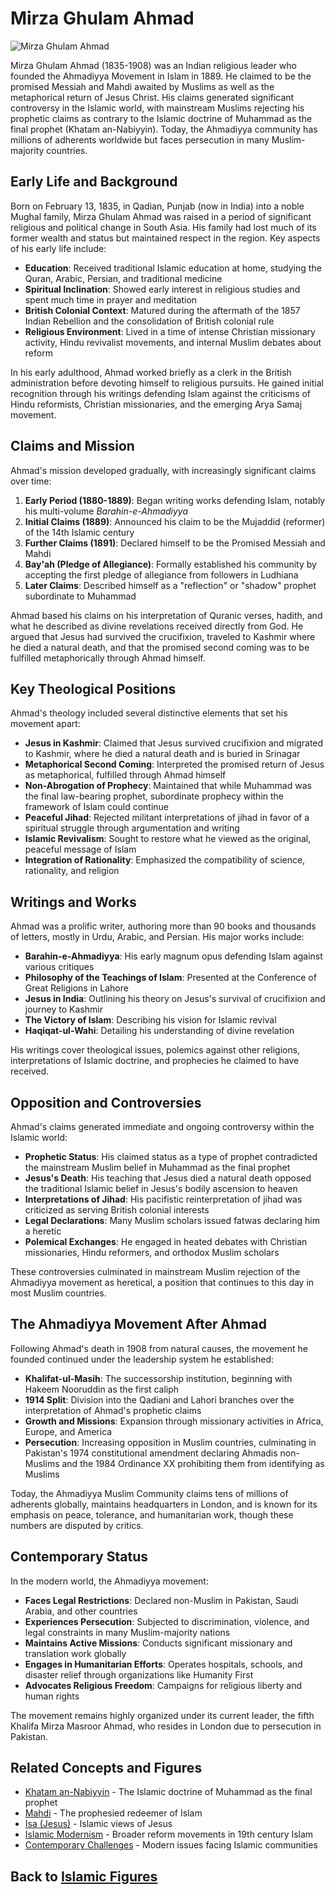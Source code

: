 # Mirza Ghulam Ahmad

![Mirza Ghulam Ahmad](../../images/mirza_ghulam_ahmad.jpg)

Mirza Ghulam Ahmad (1835-1908) was an Indian religious leader who founded the Ahmadiyya Movement in Islam in 1889. He claimed to be the promised Messiah and Mahdi awaited by Muslims as well as the metaphorical return of Jesus Christ. His claims generated significant controversy in the Islamic world, with mainstream Muslims rejecting his prophetic claims as contrary to the Islamic doctrine of Muhammad as the final prophet (Khatam an-Nabiyyin). Today, the Ahmadiyya community has millions of adherents worldwide but faces persecution in many Muslim-majority countries.

## Early Life and Background

Born on February 13, 1835, in Qadian, Punjab (now in India) into a noble Mughal family, Mirza Ghulam Ahmad was raised in a period of significant religious and political change in South Asia. His family had lost much of its former wealth and status but maintained respect in the region. Key aspects of his early life include:

- **Education**: Received traditional Islamic education at home, studying the Quran, Arabic, Persian, and traditional medicine
- **Spiritual Inclination**: Showed early interest in religious studies and spent much time in prayer and meditation
- **British Colonial Context**: Matured during the aftermath of the 1857 Indian Rebellion and the consolidation of British colonial rule
- **Religious Environment**: Lived in a time of intense Christian missionary activity, Hindu revivalist movements, and internal Muslim debates about reform

In his early adulthood, Ahmad worked briefly as a clerk in the British administration before devoting himself to religious pursuits. He gained initial recognition through his writings defending Islam against the criticisms of Hindu reformists, Christian missionaries, and the emerging Arya Samaj movement.

## Claims and Mission

Ahmad's mission developed gradually, with increasingly significant claims over time:

1. **Early Period (1880-1889)**: Began writing works defending Islam, notably his multi-volume *Barahin-e-Ahmadiyya*
2. **Initial Claims (1889)**: Announced his claim to be the Mujaddid (reformer) of the 14th Islamic century
3. **Further Claims (1891)**: Declared himself to be the Promised Messiah and Mahdi
4. **Bay'ah (Pledge of Allegiance)**: Formally established his community by accepting the first pledge of allegiance from followers in Ludhiana
5. **Later Claims**: Described himself as a "reflection" or "shadow" prophet subordinate to Muhammad

Ahmad based his claims on his interpretation of Quranic verses, hadith, and what he described as divine revelations received directly from God. He argued that Jesus had survived the crucifixion, traveled to Kashmir where he died a natural death, and that the promised second coming was to be fulfilled metaphorically through Ahmad himself.

## Key Theological Positions

Ahmad's theology included several distinctive elements that set his movement apart:

- **Jesus in Kashmir**: Claimed that Jesus survived crucifixion and migrated to Kashmir, where he died a natural death and is buried in Srinagar
- **Metaphorical Second Coming**: Interpreted the promised return of Jesus as metaphorical, fulfilled through Ahmad himself
- **Non-Abrogation of Prophecy**: Maintained that while Muhammad was the final law-bearing prophet, subordinate prophecy within the framework of Islam could continue
- **Peaceful Jihad**: Rejected militant interpretations of jihad in favor of a spiritual struggle through argumentation and writing
- **Islamic Revivalism**: Sought to restore what he viewed as the original, peaceful message of Islam
- **Integration of Rationality**: Emphasized the compatibility of science, rationality, and religion

## Writings and Works

Ahmad was a prolific writer, authoring more than 90 books and thousands of letters, mostly in Urdu, Arabic, and Persian. His major works include:

- **Barahin-e-Ahmadiyya**: His early magnum opus defending Islam against various critiques
- **Philosophy of the Teachings of Islam**: Presented at the Conference of Great Religions in Lahore
- **Jesus in India**: Outlining his theory on Jesus's survival of crucifixion and journey to Kashmir
- **The Victory of Islam**: Describing his vision for Islamic revival
- **Haqiqat-ul-Wahi**: Detailing his understanding of divine revelation

His writings cover theological issues, polemics against other religions, interpretations of Islamic doctrine, and prophecies he claimed to have received.

## Opposition and Controversies

Ahmad's claims generated immediate and ongoing controversy within the Islamic world:

- **Prophetic Status**: His claimed status as a type of prophet contradicted the mainstream Muslim belief in Muhammad as the final prophet
- **Jesus's Death**: His teaching that Jesus died a natural death opposed the traditional Islamic belief in Jesus's bodily ascension to heaven
- **Interpretations of Jihad**: His pacifistic reinterpretation of jihad was criticized as serving British colonial interests
- **Legal Declarations**: Many Muslim scholars issued fatwas declaring him a heretic
- **Polemical Exchanges**: He engaged in heated debates with Christian missionaries, Hindu reformers, and orthodox Muslim scholars

These controversies culminated in mainstream Muslim rejection of the Ahmadiyya movement as heretical, a position that continues to this day in most Muslim countries.

## The Ahmadiyya Movement After Ahmad

Following Ahmad's death in 1908 from natural causes, the movement he founded continued under the leadership system he established:

- **Khalifat-ul-Masih**: The successorship institution, beginning with Hakeem Nooruddin as the first caliph
- **1914 Split**: Division into the Qadiani and Lahori branches over the interpretation of Ahmad's prophetic claims
- **Growth and Missions**: Expansion through missionary activities in Africa, Europe, and America
- **Persecution**: Increasing opposition in Muslim countries, culminating in Pakistan's 1974 constitutional amendment declaring Ahmadis non-Muslims and the 1984 Ordinance XX prohibiting them from identifying as Muslims

Today, the Ahmadiyya Muslim Community claims tens of millions of adherents globally, maintains headquarters in London, and is known for its emphasis on peace, tolerance, and humanitarian work, though these numbers are disputed by critics.

## Contemporary Status

In the modern world, the Ahmadiyya movement:

- **Faces Legal Restrictions**: Declared non-Muslim in Pakistan, Saudi Arabia, and other countries
- **Experiences Persecution**: Subjected to discrimination, violence, and legal constraints in many Muslim-majority nations
- **Maintains Active Missions**: Conducts significant missionary and translation work globally
- **Engages in Humanitarian Efforts**: Operates hospitals, schools, and disaster relief through organizations like Humanity First
- **Advocates Religious Freedom**: Campaigns for religious liberty and human rights

The movement remains highly organized under its current leader, the fifth Khalifa Mirza Masroor Ahmad, who resides in London due to persecution in Pakistan.

## Related Concepts and Figures

- [Khatam an-Nabiyyin](../beliefs/khatam_an_nabiyyin.md) - The Islamic doctrine of Muhammad as the final prophet
- [Mahdi](../beliefs/mahdi.md) - The prophesied redeemer of Islam
- [Isa (Jesus)](../beliefs/isa.md) - Islamic views of Jesus
- [Islamic Modernism](../history/islamic_modernism.md) - Broader reform movements in 19th century Islam
- [Contemporary Challenges](../history/contemporary_challenges.md) - Modern issues facing Islamic communities

## Back to [Islamic Figures](./README.md)
